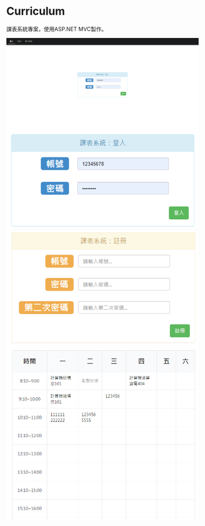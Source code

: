 # Curriculum
課表系統專案，使用ASP.NET MVC製作。

![](https://github.com/jack09581013/Curriculum/blob/master/Curriculum/images/4.png?raw=true)
![](https://github.com/jack09581013/Curriculum/blob/master/Curriculum/images/1.png?raw=true)
![](https://github.com/jack09581013/Curriculum/blob/master/Curriculum/images/2.png?raw=true)
![](https://github.com/jack09581013/Curriculum/blob/master/Curriculum/images/3.png?raw=true)
